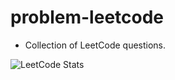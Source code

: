 # problem-leetcode
- Collection of LeetCode questions.
  
![LeetCode Stats](https://leetcode.card.workers.dev/jeelgajera?theme=dark&font=source_code_pro&extension=null)
